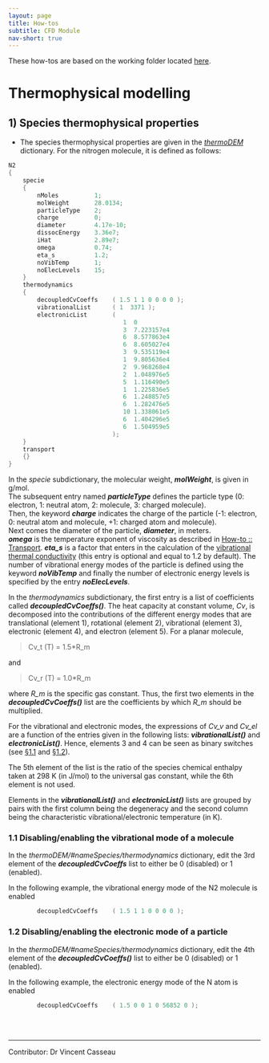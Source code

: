 ```yaml
---
layout: page
title: How-tos
subtitle: CFD Module
nav-short: true
---
```


These how-tos are based on the working folder located [here](https://github.com/vincentcasseau/hyStrath/tree/master/run/hyStrath/hy2Foam/genericCase).  

# Thermophysical modelling


## 1) Species thermophysical properties

+ The species thermophysical properties are given in the [_thermoDEM_](https://github.com/vincentcasseau/hyStrath/blob/master/run/hyStrath/hy2Foam/genericCase/constant/thermoDEM) dictionary. For the nitrogen molecule, it is defined as follows:    
```c++
N2
{
    specie
    {
        nMoles          1;
        molWeight       28.0134;
        particleType    2;
        charge          0;
        diameter        4.17e-10;
        dissocEnergy    3.36e7;
        iHat            2.89e7;
        omega           0.74;
        eta_s           1.2;
        noVibTemp       1;
        noElecLevels    15; 
    }
    thermodynamics
    {
        decoupledCvCoeffs    ( 1.5 1 1 0 0 0 0 );
        vibrationalList      ( 1  3371 );
        electronicList       (  
                                1  0
                                3  7.223157e4
                                6  8.577863e4
                                6  8.605027e4
                                3  9.535119e4
                                1  9.805636e4
                                2  9.968268e4
                                2  1.048976e5
                                5  1.116490e5
                                1  1.225836e5
                                6  1.248857e5
                                6  1.282476e5
                                10 1.338061e5
                                6  1.404296e5
                                6  1.504959e5
                             );               
    }
    transport
    {}
}
```

In the _specie_ subdictionary, the molecular weight, _**molWeight**_, is given in g/mol.  
The subsequent entry named _**particleType**_ defines the particle type (0: electron, 1: neutral atom, 2: molecule, 3: charged molecule).  
Then, the keyword _**charge**_ indicates the charge of the particle (-1: electron, 0: neutral atom and molecule, +1: charged atom and molecule).  
Next comes the diameter of the particle, _**diameter**_, in meters.  
_**omega**_ is the temperature exponent of viscosity as described in [How-to :: Transport](https://vincentcasseau.github.io/how-tos-cfd-transport/#13-other-transport-models). _**eta_s**_ is a factor that enters in the calculation of the [vibrational thermal conductivity](https://github.com/vincentcasseau/hyStrath/commit/f036d74297d3f91fcbeb05fa531a1c07ba71bde1) (this entry is optional and equal to 1.2 by default).
The number of vibrational energy modes of the particle is defined using the keyword _**noVibTemp**_ and finally the number of electronic energy levels is specified by the entry _**noElecLevels**_.
  
  
  
In the _thermodynamics_ subdictionary, the first entry is a list of coefficients called _**decoupledCvCoeffs()**_. The heat capacity at constant volume, _Cv_, is decomposed into the contributions of the different energy modes that are translational (element 1), rotational (element 2), vibrational (element 3), electronic (element 4), and electron (element 5). For a planar molecule,   
> Cv_t (T) = 1.5*R_m  

and  

> Cv_r (T) = 1.0*R_m 
 
where _R\_m_ is the specific gas constant. Thus, the first two elements in the _**decoupledCvCoeffs()**_ list are the coefficients by which _R\_m_ should be multiplied.

For the vibrational and electronic modes, the expressions of _Cv\_v_ and _Cv\_el_ are a function of the entries given in the following lists: _**vibrationalList()**_ and _**electronicList()**_. Hence, elements 3 and 4 can be seen as binary switches (see [§1.1](https://vincentcasseau.github.io/how-tos-cfd-thermophysical/#11-disablingenabling-the-vibrational-mode-of-a-molecule) and [§1.2](https://vincentcasseau.github.io/how-tos-cfd-thermophysical/#12-disablingenabling-the-electronic-mode-of-a-particle)).  

The 5th element of the list is the ratio of the species chemical enthalpy taken at 298 K (in J/mol) to the universal gas constant, while the 6th element is not used.  

Elements in the _**vibrationalList()**_ and _**electronicList()**_ lists are grouped by pairs with the first column being the degeneracy and the second column being the characteristic vibrational/electronic temperature (in K).  

### 1.1 Disabling/enabling the vibrational mode of a molecule 

In the _thermoDEM/#nameSpecies/thermodynamics_ dictionary, edit the 3rd element of the _**decoupledCvCoeffs**_ list to either be 0 (disabled) or 1 (enabled).  

In the following example, the vibrational energy mode of the N2 molecule is enabled  

```c++
        decoupledCvCoeffs    ( 1.5 1 1 0 0 0 0 );
```

### 1.2 Disabling/enabling the electronic mode of a particle  

In the _thermoDEM/#nameSpecies/thermodynamics_ dictionary, edit the 4th element of the _**decoupledCvCoeffs()**_ list to either be 0 (disabled) or 1 (enabled).  

In the following example, the electronic energy mode of the N atom is enabled  

```c++
        decoupledCvCoeffs    ( 1.5 0 0 1 0 56852 0 );
```




<div class="paragraph"><p><br>
<br></p></div>

---  

Contributor: Dr Vincent Casseau
